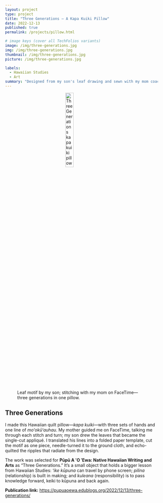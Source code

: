 ```yaml
---
layout: project
type: project
title: "Three Generations — A Kapa Kuiki Pillow"
date: 2022-12-13
published: true
permalink: /projects/pillow.html

# image keys (cover all TechFolios variants)
image: /img/three-generations.jpg
img: /img/three-generations.jpg
thumbnail: /img/three-generations.jpg
picture: /img/three-generations.jpg

labels:
  - Hawaiian Studies
  - Art
summary: "Designed from my son's leaf drawing and sewn with my mom coaching me on FaceTime; published by Pūpū A ʻO ʻEwa."
---
```


<style>
  .project-img { width:25% !important; max-width:100%; height:auto; display:block; margin:0 auto; }
  @media (max-width: 768px) { .project-img { width:90% !important; } }
</style>

<figure>
  <!-- If your repo file is /img/pillow.jpg, change the src below to that path -->
  <img class="project-img"
       src="{{ '/img/three-generations.jpg' | relative_url }}"
       alt="Three Generations kapa kuiki pillow">
  <figcaption>Leaf motif by my son; stitching with my mom on FaceTime—three generations in one pillow.</figcaption>
</figure>

<h2>Three Generations</h2>
<p>I made this Hawaiian quilt pillow—<em>kapa kuiki</em>—with three sets of hands and one line of <em>moʻokūʻauhau</em>. My mother guided me on FaceTime, talking me through each stitch and turn; my son drew the leaves that became the single-cut appliqué. I translated his lines into a folded paper template, cut the motif as one piece, needle-turned it to the ground cloth, and echo-quilted the ripples that radiate from the design.</p>

<p>The work was selected for <strong>Pūpū A ʻO ʻEwa: Native Hawaiian Writing and Arts</strong> as “Three Generations.” It’s a small object that holds a bigger lesson from Hawaiian Studies: <em>ʻike kūpuna</em> can travel by phone screen; <em>pilina</em> (relationship) is built in making; and <em>kuleana</em> (responsibility) is to pass knowledge forward, keiki to kūpuna and back again.</p>

<p><strong>Publication link:</strong> <a href="https://pupuaoewa.edublogs.org/2022/12/13/three-generations/">https://pupuaoewa.edublogs.org/2022/12/13/three-generations/</a></p>
